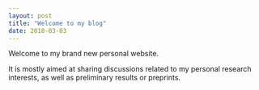 ```yaml
---
layout: post
title: "Welcome to my blog"
date: 2018-03-03
---
```

Welcome to my brand new personal website. 

It is mostly aimed at sharing discussions related to my personal research interests, as well as preliminary results or preprints.
